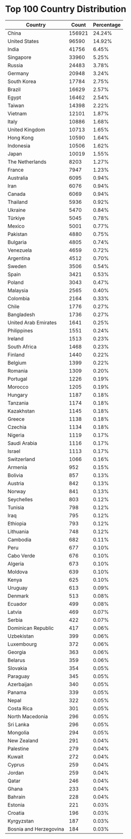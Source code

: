 # Top 100 Country Distribution
| Country | Count | Percentage |
|----|----|----|
| China | 156921 | 24.24% |
| United States | 96590 | 14.92% |
| India | 41756 | 6.45% |
| Singapore | 33960 | 5.25% |
| Russia | 24483 | 3.78% |
| Germany | 20948 | 3.24% |
| South Korea | 17784 | 2.75% |
| Brazil | 16629 | 2.57% |
| Egypt | 16462 | 2.54% |
| Taiwan | 14398 | 2.22% |
| Vietnam | 12101 | 1.87% |
| Italy | 10886 | 1.68% |
| United Kingdom | 10713 | 1.65% |
| Hong Kong | 10590 | 1.64% |
| Indonesia | 10506 | 1.62% |
| Japan | 10019 | 1.55% |
| The Netherlands | 8203 | 1.27% |
| France | 7947 | 1.23% |
| Australia | 6095 | 0.94% |
| Iran | 6076 | 0.94% |
| Canada | 6069 | 0.94% |
| Thailand | 5936 | 0.92% |
| Ukraine | 5470 | 0.84% |
| Türkiye | 5045 | 0.78% |
| Mexico | 5001 | 0.77% |
| Pakistan | 4880 | 0.75% |
| Bulgaria | 4805 | 0.74% |
| Venezuela | 4659 | 0.72% |
| Argentina | 4512 | 0.70% |
| Sweden | 3506 | 0.54% |
| Spain | 3421 | 0.53% |
| Poland | 3043 | 0.47% |
| Malaysia | 2565 | 0.40% |
| Colombia | 2164 | 0.33% |
| Chile | 1776 | 0.27% |
| Bangladesh | 1736 | 0.27% |
| United Arab Emirates | 1641 | 0.25% |
| Philippines | 1551 | 0.24% |
| Ireland | 1513 | 0.23% |
| South Africa | 1468 | 0.23% |
| Finland | 1440 | 0.22% |
| Belgium | 1399 | 0.22% |
| Romania | 1309 | 0.20% |
| Portugal | 1226 | 0.19% |
| Morocco | 1205 | 0.19% |
| Hungary | 1187 | 0.18% |
| Tanzania | 1174 | 0.18% |
| Kazakhstan | 1145 | 0.18% |
| Greece | 1138 | 0.18% |
| Czechia | 1134 | 0.18% |
| Nigeria | 1119 | 0.17% |
| Saudi Arabia | 1116 | 0.17% |
| Israel | 1113 | 0.17% |
| Switzerland | 1066 | 0.16% |
| Armenia | 952 | 0.15% |
| Bolivia | 857 | 0.13% |
| Austria | 842 | 0.13% |
| Norway | 841 | 0.13% |
| Seychelles | 803 | 0.12% |
| Tunisia | 798 | 0.12% |
| Iraq | 795 | 0.12% |
| Ethiopia | 793 | 0.12% |
| Lithuania | 748 | 0.12% |
| Cambodia | 682 | 0.11% |
| Peru | 677 | 0.10% |
| Cabo Verde | 676 | 0.10% |
| Algeria | 673 | 0.10% |
| Moldova | 639 | 0.10% |
| Kenya | 625 | 0.10% |
| Uruguay | 613 | 0.09% |
| Denmark | 513 | 0.08% |
| Ecuador | 499 | 0.08% |
| Latvia | 469 | 0.07% |
| Serbia | 422 | 0.07% |
| Dominican Republic | 417 | 0.06% |
| Uzbekistan | 399 | 0.06% |
| Luxembourg | 372 | 0.06% |
| Georgia | 363 | 0.06% |
| Belarus | 359 | 0.06% |
| Slovakia | 354 | 0.05% |
| Paraguay | 345 | 0.05% |
| Azerbaijan | 340 | 0.05% |
| Panama | 339 | 0.05% |
| Nepal | 322 | 0.05% |
| Costa Rica | 301 | 0.05% |
| North Macedonia | 296 | 0.05% |
| Sri Lanka | 296 | 0.05% |
| Mongolia | 294 | 0.05% |
| New Zealand | 291 | 0.04% |
| Palestine | 279 | 0.04% |
| Kuwait | 272 | 0.04% |
| Cyprus | 259 | 0.04% |
| Jordan | 259 | 0.04% |
| Qatar | 246 | 0.04% |
| Ghana | 233 | 0.04% |
| Bahrain | 228 | 0.04% |
| Estonia | 221 | 0.03% |
| Croatia | 196 | 0.03% |
| Kyrgyzstan | 187 | 0.03% |
| Bosnia and Herzegovina | 184 | 0.03% |
